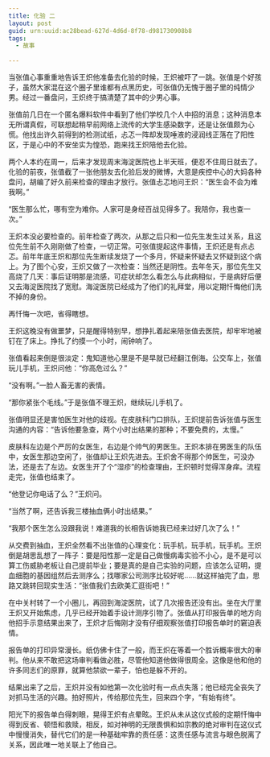 ```yaml
---
title: 化验 二
layout: post
guid: urn:uuid:ac28bead-627d-4d6d-8f78-d981730908b8
tags:
  - 故事
  
---
```


当张值心事重重地告诉王炽他准备去化验的时候，王炽被吓了一跳。张值是个好孩子，虽然大家混在这个圈子里谁都有点黑历史，可张值仍无愧于圈子里的纯情少男。经过一番盘问，王炽终于搞清楚了其中的少男心事。

张值前几日在一个匿名爆料软件中看到了他们学校几个人中招的消息；这种消息本无所谓真假，可联想起稍早前网络上流传的大学生感染数字，还是让张值颇为心慌。他找出许久前得到的检测试纸，忐忑一阵却发现唾液的浸润线正落在了阳性区，于是心中的不安坐实为惶恐，跑来找王炽陪他去化验。

两个人本约在周一，后来才发现周末海淀医院也上半天班，便忍不住周日就去了。化验的前夜，张值截了一张他朋友去化验后发的微博，大意是疾控中心的大妈各种盘问，胡编了好久前来检查的理由才放行。张值忐忑地问王炽：“医生会不会为难我啊。”

“医生那么忙，哪有空为难你。人家可是身经百战见得多了。我陪你，我也查一次。”

王炽本没必要检查的。前年检查了两次，从那之后只和一位先生发生过关系，且这位先生前不久刚刚做了检查，一切正常。可张值提起这件事情，王炽还是有点忐忑。前年年底王炽和那位先生断续发烧了一个多月，怀疑来怀疑去又怀疑到这个病上。为了图个心安，王炽又做了一次检查：当然还是阴性。去年冬天，那位先生又高烧了几天：事后证明那是流感，可症状却怎么看怎么与此病相似，于是病好后便又去海淀医院找了宽慰。海淀医院已经成为了他们的礼拜堂，用以定期忏悔他们洗不掉的身份。

再忏悔一次吧，省得瞎想。

王炽这晚没有做噩梦，只是醒得特别早，想挣扎着起来陪张值去医院，却牢牢地被钉在了床上。挣扎了约摸一个小时，闹钟响了。

张值看起来倒是很淡定：鬼知道他心里是不是早就已经翻江倒海。公交车上，张值玩儿手机，王炽问他：“你高危过么？”

“没有啊。”一脸人畜无害的表情。

“那你紧张个毛线。”于是张值不理王炽，继续玩儿手机了。

张值明显还是害怕医生对他的歧视。在皮肤科门口排队，王炽提前告诉张值与医生沟通的内容：“告诉他要急查，两个小时出结果的那种；不要免费的，太慢。”

皮肤科左边是个严厉的女医生，右边是个帅气的男医生。王炽本排在男医生的队伍中，女医生那边空闲了，张值却让王炽先进去。王炽舍不得那个帅医生，可没办法，还是去了左边。女医生开了个“湿疹”的检查理由，王炽顿时觉得浑身痒。流程走完，张值也结束了。

“他登记你电话了么？”王炽问。

“当然了啊，还告诉我三楼抽血俩小时出结果。”

“我那个医生怎么没跟我说！难道我的长相告诉她我已经来过好几次了么！”

从交费到抽血，王炽全然看不出张值的心理变化：玩手机，玩手机，玩手机。王炽倒是胡思乱想了一阵子：要是阳性那一定是自己做慢病毒实验不小心，是不是可以算工伤威胁老板让自己提前毕业；要是真的是自己实验的问题，应该怎么证明，提血细胞的基因组然后去测序么；找哪家公司测序比较好呢……就这样抽完了血，思路又跳转回现实生活：“张值我们去欧美汇逛街吧！”

在中关村转了一个小圈儿，再回到海淀医院，试了几次报告还没有出。坐在大厅里王炽又开始焦虑，几乎已经开始着手设计测序引物了。张值从打印报告单的地方向他招手示意结果出来了，王炽才后悔刚才没有仔细观察张值打印报告单时的窘迫表情。

报告单的打印异常漫长。纸仿佛卡住了一般，而王炽在等着一个胜诉概率很大的审判。他从来不敢把这场审判看做必胜，尽管他知道他做得很周全。这像是他和他的许多同志们的原罪，就算他禁欲一辈子，怕也是躲不开的。

结果出来了之后，王炽并没有如他第一次化验时有一点点失落；他已经完全丧失了对抓马生活的兴趣。拍好照片，传给那位先生，回来四个字，“有始有终”。

阳光下的报告单白得刺眼，晃得王炽有点晕眩。王炽从未从这仪式般的定期忏悔中得到反省、顿悟和救赎，相反，如对神明的无限畏惧和如宗教的绝对审判在这仪式中慢慢消失，替代它们的是一种基础牢靠的责任感：这责任感与流言与眼色脱离了关系，因此唯一地关联上了他自己。